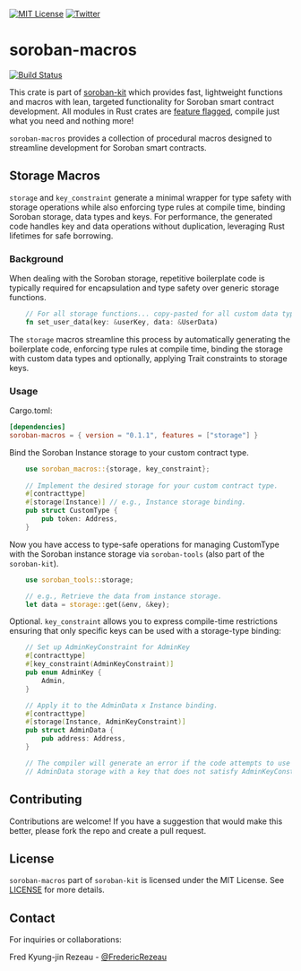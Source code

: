 [![MIT License][license-shield]][license-url]
[![Twitter][twitter-shield]][twitter-url]

# soroban-macros
[![Build Status](https://app.travis-ci.com/FredericRezeau/soroban-kit.svg?branch=main)](https://app.travis-ci.com/FredericRezeau/soroban-kit)

This crate is part of [soroban-kit](https://github.com/FredericRezeau/soroban-kit) which provides fast, lightweight functions and macros with lean, targeted functionality for Soroban smart contract development. All modules in Rust crates are [feature flagged](https://doc.rust-lang.org/cargo/reference/features.html#the-features-section), compile just what you need and nothing more!

`soroban-macros` provides a collection of procedural macros designed to streamline development for Soroban smart contracts.

## Storage Macros

`storage` and `key_constraint` generate a minimal wrapper for type safety with storage operations while also enforcing type rules at compile time, binding Soroban storage, data types and keys. For performance, the generated code handles key and data operations without duplication, leveraging Rust lifetimes for safe borrowing.

### Background

When dealing with the Soroban storage, repetitive boilerplate code is typically required for encapsulation and type safety over generic storage functions.

```rust
    // For all storage functions... copy-pasted for all custom data types...
    fn set_user_data(key: &userKey, data: &UserData)    
```

The `storage` macros streamline this process by automatically generating the boilerplate code, enforcing type rules at compile time, binding the storage with custom data types and optionally, applying Trait constraints to storage keys.

### Usage

Cargo.toml:
```toml
[dependencies]
soroban-macros = { version = "0.1.1", features = ["storage"] }
```

Bind the Soroban Instance storage to your custom contract type.

```rust
    use soroban_macros::{storage, key_constraint};
 
    // Implement the desired storage for your custom contract type.
    #[contracttype]
    #[storage(Instance)] // e.g., Instance storage binding.
    pub struct CustomType {
        pub token: Address,
    }
```
Now you have access to type-safe operations for managing CustomType with the Soroban instance storage via `soroban-tools` (also part of the `soroban-kit`).

```rust
    use soroban_tools::storage;

    // e.g., Retrieve the data from instance storage.
    let data = storage::get(&env, &key);
```
Optional. `key_constraint` allows you to express compile-time restrictions ensuring that only specific keys can be used with a storage-type binding:

```rust
    // Set up AdminKeyConstraint for AdminKey
    #[contracttype]  
    #[key_constraint(AdminKeyConstraint)]
    pub enum AdminKey {
        Admin,
    }

    // Apply it to the AdminData x Instance binding.
    #[contracttype]
    #[storage(Instance, AdminKeyConstraint)]
    pub struct AdminData {
        pub address: Address,
    }

    // The compiler will generate an error if the code attempts to use
    // AdminData storage with a key that does not satisfy AdminKeyConstraint.
```

## Contributing

Contributions are welcome! If you have a suggestion that would make this better, please fork the repo and create a pull request.

## License

`soroban-macros` part of `soroban-kit` is licensed under the MIT License. See [LICENSE](LICENSE) for more details.


## Contact

For inquiries or collaborations:

Fred Kyung-jin Rezeau - [@FredericRezeau](https://twitter.com/fredericrezeau)

[license-shield]: https://img.shields.io/github/license/FredericRezeau/soroban-kit.svg?style=for-the-badge
[license-url]: https://github.com/FredericRezeau/soroban-kit/blob/master/LICENSE
[twitter-shield]: https://img.shields.io/badge/-Twitter-black.svg?style=for-the-badge&logo=twitter&colorB=555
[twitter-url]: https://twitter.com/fredericrezeau